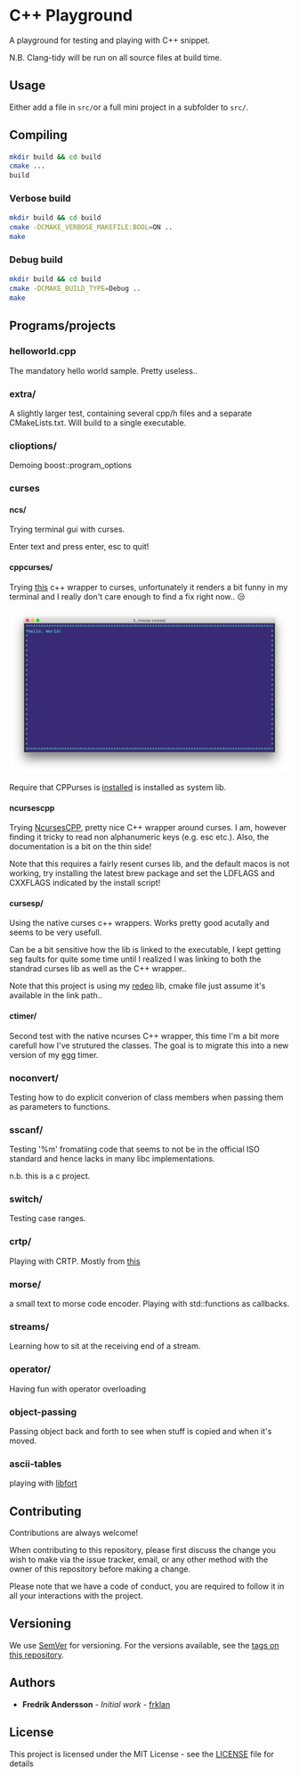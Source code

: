 # C++ Playground

 A playground for testing and playing with C++ snippet.

N.B. Clang-tidy will be run on all source files at build time.

## Usage

Either add a file in ```src/```or a full mini project in a subfolder to ```src/```.

## Compiling

```bash
mkdir build && cd build
cmake ...
build
```

### Verbose build

```bash
mkdir build && cd build
cmake -DCMAKE_VERBOSE_MAKEFILE:BOOL=ON ..
make
```

### Debug build

```bash
mkdir build && cd build
cmake -DCMAKE_BUILD_TYPE=Debug ..
make
```


## Programs/projects

### helloworld.cpp

The mandatory hello world sample. Pretty useless..

### extra/

A slightly larger test, containing several cpp/h files and a separate CMakeLists.txt. Will build to a single executable.

### clioptions/

Demoing boost::program_options

### curses

#### ncs/

Trying terminal gui with curses.

Enter text and press enter, esc to quit!

#### cppcurses/

Trying [this](https://github.com/a-n-t-h-o-n-y/CPPurses) c++ wrapper to curses, unfortunately it renders a bit funny in my terminal and I really don't care enough to find a fix right now.. :unamused:

![Demo](src/cppcurses/cppcurses.png)

Require that CPPurses is [installed](https://github.com/a-n-t-h-o-n-y/CPPurses#build-instructions) is installed as system lib.

#### ncursescpp

Trying [NcursesCPP](https://github.com/Praetonus/Ncursescpp), pretty nice C++ wrapper around curses. I am, however finding it tricky to read non alphanumeric keys (e.g. esc etc.). Also, the documentation is a bit on the thin side!

Note that this requires a fairly resent curses lib, and the default macos is not working, try installing the latest brew package and set the LDFLAGS and CXXFLAGS indicated by the install script!

#### cursesp/

Using the native curses c++ wrappers. Works pretty good acutally and seems to be very usefull.

Can be a bit sensitive how the lib is linked to the executable, I kept getting seg faults for quite some time until I realized I was linking to both the standrad curses lib as well as the C++ wrapper..

Note that this project is using my [redeo](https://github.com/frklan/libredeo) lib, cmake file just assume it's available in the link path..

#### ctimer/

Second test with the native ncurses C++ wrapper, this time I'm a bit more carefull how I've strutured the classes. The goal is to migrate this into a new version of my [egg](https://github.com/frklan/egg) timer.

### noconvert/

Testing how to do explicit converion of class members when passing them as parameters to functions.

### sscanf/

Testing '%m' fromatiing code that seems to not be in the official ISO standard and hence lacks in many libc implementations.

n.b. this is a c project.

### switch/

Testing case ranges.

### crtp/

Playing with CRTP. Mostly from [this](https://gallery.mailchimp.com/9f01739d94fc2e23b2f359cb0/files/e05f9d5a-331e-4b0e-aa47-4c1cddef5282/CRTP.pdf)

### morse/

a small text to morse code encoder. Playing with std::functions as callbacks.

### streams/

Learning how to sit at the receiving end of a stream.

### operator/

Having fun with operator overloading

### object-passing

Passing object back and forth to see when stuff is copied and when it's moved.

### ascii-tables

playing with [libfort](https://github.com/seleznevae/libfort)

## Contributing

Contributions are always welcome!

When contributing to this repository, please first discuss the change you wish to make via the issue tracker, email, or any other method with the owner of this repository before making a change.

Please note that we have a code of conduct, you are required to follow it in all your interactions with the project.

## Versioning

We use [SemVer](http://semver.org/) for versioning. For the versions available, see the [tags on this repository](https://github.com/frklan/[TBD]/tags).

## Authors

* **Fredrik Andersson** - *Initial work* - [frklan](https://github.com/frklan)

## License

This project is licensed under the MIT License - see the [LICENSE](LICENSE) file for details
